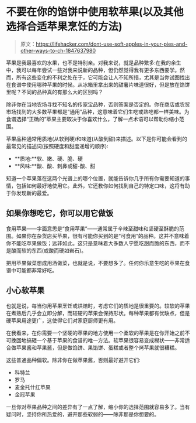 # 不要在你的馅饼中使用软苹果(以及其他选择合适苹果烹饪的方法)

> 原文：<https://lifehacker.com/dont-use-soft-apples-in-your-pies-and-other-ways-to-ch-1847637980>

苹果是我最喜欢的水果，也不是特别亲。对我来说，就是品种繁多:在我的余生中，我可以每年尝试一些对我来说新的品种，但仍然觉得我有更多东西要学。然而，所有这些变化的不利之处在于，它可能会让人不知所措，尤其是当你试图找出在食谱中使用哪种苹果的时候。从冰箱里拿出来的甜薯片味道很好，但是放在馅饼里呢？不同的品种真的有那么大的区别吗？



除非你在当地农场寻找不知名的传家宝品种，否则答案是否定的。你在商店或农贸市场找到的大多数苹果都是“通用”品种，这意味着它们生吃或熟吃都一样美味。为食谱选择“正确的”苹果主要取决于你喜欢什么，了解一点术语可以帮助你缩小范围。

苹果品种通常用质地(从软到硬)和味道(从酸到甜)来描述。以下是你可能会看到的最常见的描述词(按照硬度和甜度递增的顺序):

*   **质地:**软、嫩、硬、脆、硬
*   **风味:**酸、酸、刺鼻或甜-酸、甜

知道一个苹果落在这两个光谱上的哪个位置，就能告诉你几乎所有你需要知道的事情，包括如何最好地使用它。此外，它还教你如何找到自己的特定口味，这将有助于你发现新的最爱。

## 如果你想吃它，你可以用它做饭

食用苹果——字面意思是“食用苹果”——通常属于辛辣至甜味和坚硬至酥脆的范围。如果你在杂货店买苹果，很有可能你买到的是“可食用”的品种。这并不意味着你不能吃苹果做饭；远非如此。这只是意味着大多数人宁愿吃甜而脆的东西，而不是酸而软的东西(或酸而硬如岩石)。

把用苹果做菜想成用酒做菜，也就是说，不要想多了。任何你乐意生吃的苹果在食谱中可能都非常好吃。

## 小心软苹果

也就是说，每当你用苹果烹饪或烘焙时，考虑它们的质地是很重要的。较软的苹果在煮熟后几乎会立即分解，而较硬的苹果会保持形状。每种苹果都有优缺点，但是硬苹果用途更广，这使得它们对家庭厨师更有用。

在我看来，在你需要一个坚硬的苹果的地方使用一个柔软的苹果是在你开始之前不可挽回地搞砸一个基于苹果的食谱的唯一方法。软苹果很容易变成糊状——非常适合做苹果酱和苹果酱，但是做馅饼、果馅饼、蛋糕或者整个烤苹果就很糟糕。

这些普通品种偏软。除非你在做苹果酱，否则最好避开它们:

*   科特兰
*   罗马
*   麦金托什红苹果
*   金冠苹果

一旦你对苹果品种之间的差异有了一点了解，缩小你的选择范围就容易多了。当有疑问时，坚持你所热爱的，避开那些软弱的——除非那是你想要的。